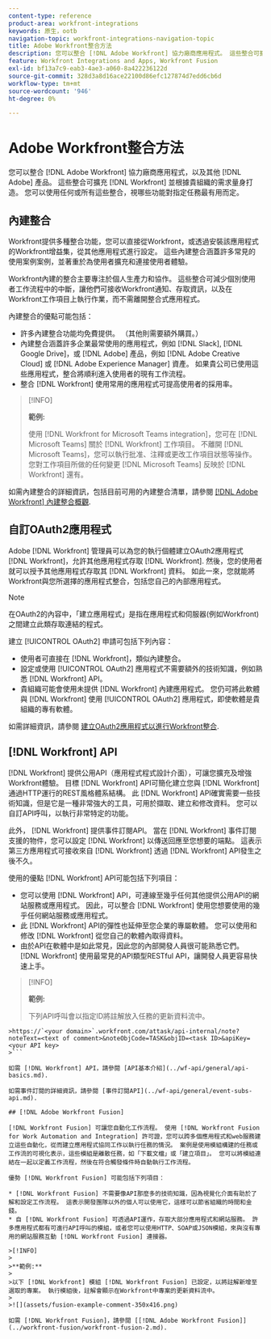 ```yaml
---
content-type: reference
product-area: workfront-integrations
keywords: 原生，ootb
navigation-topic: workfront-integrations-navigation-topic
title: Adobe Workfront整合方法
description: 您可以整合 [!DNL Adobe Workfront] 協力廠商應用程式。 這些整合可擴充 [!DNL Workfront] 並根據貴組織的需求量身打造。 您可以使用任何或所有這些整合，視哪些功能對指定任務最有用而定。
feature: Workfront Integrations and Apps, Workfront Fusion
exl-id: bf13a7c9-eab3-4ae3-a060-8a422236122d
source-git-commit: 328d3a8d16ace22100d86efc127874d7edd6cb6d
workflow-type: tm+mt
source-wordcount: '946'
ht-degree: 0%

---
```


# Adobe Workfront整合方法

您可以整合 [!DNL Adobe Workfront] 協力廠商應用程式，以及其他 [!DNL Adobe] 產品。 這些整合可擴充 [!DNL Workfront] 並根據貴組織的需求量身打造。 您可以使用任何或所有這些整合，視哪些功能對指定任務最有用而定。

## 內建整合

Workfront提供多種整合功能，您可以直接從Workfront，或透過安裝該應用程式的Workfront增益集，從其他應用程式進行設定。 這些內建整合涵蓋許多常見的使用案例案例，並著重於為使用者擴充和連接使用者體驗。

Workfront內建的整合主要專注於個人生產力和協作。 這些整合可減少個別使用者工作流程中的中斷，讓他們可接收Workfront通知、存取資訊，以及在Workfront工作項目上執行作業，而不需離開整合式應用程式。

內建整合的優點可能包括：

* 許多內建整合功能均免費提供。 （其他則需要額外購買。）
* 內建整合涵蓋許多企業最常使用的應用程式，例如 [!DNL Slack], [!DNL Google Drive]，或 [!DNL Adobe] 產品，例如 [!DNL Adobe Creative Cloud] 或 [!DNL Adobe Experience Manager] 資產。 如果貴公司已使用這些應用程式，整合將順利進入使用者的現有工作流程。
* 整合 [!DNL Workfront] 使用常用的應用程式可提高使用者的採用率。

>[!INFO]
>
>**範例:**
>
>使用 [!DNL Workfront for Microsoft Teams integration]，您可在 [!DNL Microsoft Teams] 關於 [!DNL Workfront] 工作項目。 不離開 [!DNL Microsoft Teams]，您可以執行批准、注釋或更改工作項目狀態等操作。 您對工作項目所做的任何變更 [!DNL Microsoft Teams] 反映於 [!DNL Workfront] 還有。

如需內建整合的詳細資訊，包括目前可用的內建整合清單，請參閱 [[!DNL Adobe Workfront] 內建整合概觀](../workfront-integrations-and-apps/built-in-integrations-non-admin.md).

## 自訂OAuth2應用程式

Adobe [!DNL Workfront] 管理員可以為您的執行個體建立OAuth2應用程式 [!DNL Workfront]，允許其他應用程式存取 [!DNL Workfront]. 然後，您的使用者就可以授予其他應用程式存取其 [!DNL Workfront] 資料。 如此一來，您就能將Workfront與您所選擇的應用程式整合，包括您自己的內部應用程式。

>[!NOTE]
>
>在OAuth2的內容中，「建立應用程式」是指在應用程式和伺服器(例如Workfront)之間建立此類存取連結的程式。

建立 [!UICONTROL OAuth2] 申請可包括下列內容：

* 使用者可直接在 [!DNL Workfront]，類似內建整合。
* 設定或使用 [!UICONTROL OAuth2] 應用程式不需要額外的技術知識，例如熟悉 [!DNL Workfront] API。
* 貴組織可能會使用未提供 [!DNL Workfront] 內建應用程式。 您仍可將此軟體與 [!DNL Workfront] 使用 [!UICONTROL OAuth2] 應用程式，即使軟體是貴組織的專有軟體。

如需詳細資訊，請參閱 [建立OAuth2應用程式以進行Workfront整合](../administration-and-setup/configure-integrations/create-oauth-application.md).

## [!DNL Workfront] API

[!DNL Workfront] 提供公用API（應用程式程式設計介面），可讓您擴充及增強Workfront體驗。 目標 [!DNL Workfront] API可簡化建立您與 [!DNL Workfront] 通過HTTP運行的REST風格體系結構。 此 [!DNL Workfront] API確實需要一些技術知識，但是它是一種非常強大的工具，可用於擷取、建立和修改資料。 您可以自訂API呼叫，以執行非常特定的功能。

此外， [!DNL Workfront] 提供事件訂閱API。 當在 [!DNL Workfront] 事件訂閱支援的物件，您可以設定 [!DNL Workfront] 以傳送回應至您想要的端點。 這表示第三方應用程式可接收來自 [!DNL Workfront] 透過 [!DNL Workfront] API發生之後不久。

使用的優點 [!DNL Workfront] API可能包括下列項目：

* 您可以使用 [!DNL Workfront] API，可連線至幾乎任何其他提供公用API的網站服務或應用程式。 因此，可以整合 [!DNL Workfront] 使用您想要使用的幾乎任何網站服務或應用程式。
* 此 [!DNL Workfront] API的彈性也延伸至您企業的專屬軟體。 您可以使用和修改 [!DNL Workfront] 從您自己的軟體內取得資料。
* 由於API在軟體中是如此常見，因此您的內部開發人員很可能熟悉它們。 [!DNL Workfront] 使用最常見的API類型RESTful API，讓開發人員更容易快速上手。

>[!INFO]
>
>**範例:**
>
>下列API呼叫會以指定ID將註解放入任務的更新資料流中。
>
>
```
>https://`<your domain>`.workfront.com/attask/api-internal/note?noteText=<text of comment>&noteObjCode=TASK&objID=<task ID>&apiKey=<your API key>
>```

如需 [!DNL Workfront] API，請參閱 [API基本介紹](../wf-api/general/api-basics.md).

如需事件訂閱的詳細資訊，請參閱 [事件訂閱API](../wf-api/general/event-subs-api.md).

## [!DNL Adobe Workfront Fusion]

[!DNL Workfront Fusion] 可讓您自動化工作流程。 使用 [!DNL Workfront Fusion for Work Automation and Integration] 許可證，您可以跨多個應用程式和web服務建立這些自動化，從而建立應用程式協同工作以執行任務的情況。 案例是使用模組構建的任務或工作流的可視化表示，這些模組是離散任務，如「下載文檔」或「建立項目」。 您可以將模組連結在一起以定義工作流程，然後在符合觸發條件時自動執行工作流程。

優勢 [!DNL Workfront Fusion] 可能包括下列項目：

* [!DNL Workfront Fusion] 不需要像API那麼多的技術知識，因為視覺化介面有助於了解和設定工作流程。 這表示開發團隊以外的個人可以使用它，這樣可以節省組織的時間和金錢。
* 自 [!DNL Workfront Fusion] 可透過API運作，存取大部分應用程式和網站服務。 許多應用程式都有可進行API呼叫的模組，或者您可以使用HTTP、SOAP或JSON模組，來與沒有專用的網站服務互動 [!DNL Workfront Fusion] 連接器。

>[!INFO]
>
>**範例:**
>
>以下 [!DNL Workfront] 模組 [!DNL Workfront Fusion] 已設定，以將註解新增至選取的專案。 執行模組後，註解會顯示在Workfront中專案的更新資料流中。
>
>![](assets/fusion-example-comment-350x416.png)

如需 [!DNL Workfront Fusion]，請參閱 [[!DNL Adobe Workfront Fusion]](../workfront-fusion/workfront-fusion-2.md).
